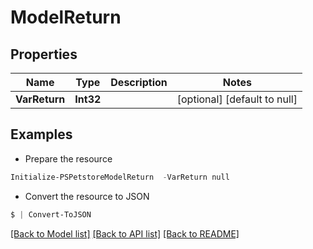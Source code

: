 # ModelReturn
## Properties

Name | Type | Description | Notes
------------ | ------------- | ------------- | -------------
**VarReturn** | **Int32** |  | [optional] [default to null]

## Examples

- Prepare the resource
```powershell
Initialize-PSPetstoreModelReturn  -VarReturn null
```

- Convert the resource to JSON
```powershell
$ | Convert-ToJSON
```

[[Back to Model list]](../README.md#documentation-for-models) [[Back to API list]](../README.md#documentation-for-api-endpoints) [[Back to README]](../README.md)

